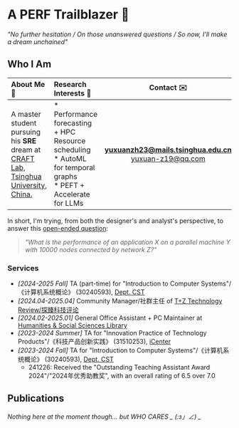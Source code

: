 # A PERF Trailblazer 🌠

_"No further hesitation / On those unanswered questions / So now, I'll make a dream unchained"_ 

## Who I Am

|About Me :beginner:|Research Interests :microscope:|Contact :envelope:|
|:-|:-|:-:|
|A master student pursuing his **SRE** dream at [CRAFT Lab, Tsinghua University, China.](https://craft.cs.tsinghua.edu.cn/) | * Performance  forecasting + HPC Resource scheduling </br> * AutoML for temporal graphs </br> * PEFT + Accelerate for LLMs | **[yuxuanzh23@mails.tsinghua.edu.cn](mailto:yuxuanzh23@mails.tsinghua.edu.cn)** </br> [yuxuan-z19@qq.com](mailto:yuxuan-z19@qq.com) |

In short, I'm trying, from both the designer's and analyst's perspective, to answer this [open-ended question](https://doi.org/10.1145/1837853.1693493):

> _"What is the performance of an application X on a parallel machine Y with 10000 nodes connected by network Z?"_

### Services

- _[2024-2025 Fall]_ TA (part-time) for "Introduction to Computer Systems"/《计算机系统概论》 (30240593), [Dept. CST](https://www.cs.tsinghua.edu.cn/) 
- _[2024.04-2025.04]_ Community Manager/社群主任 of [T+Z Technology Review/探臻科技评论](https://tanzhen.tsinghua.edu.cn/)
- _[2024.02-2025.01]_ General Office Assistant + PC Maintainer at [Humanities & Social Sciences Library](https://lib.tsinghua.edu.cn/hs/)
- _[2023-2024 Summer]_ TA for "Innovation Practice of Technology Products"/《科技产品创新实践》 (31510253), [iCenter](https://www.icenter.tsinghua.edu.cn/)
- _[2023-2024 Fall]_ TA for "Introduction to Computer Systems"/《计算机系统概论》 (30240593), [Dept. CST](https://www.cs.tsinghua.edu.cn/)
  - 241226: Received the "Outstanding Teaching Assistant Award 2024"/"2024年优秀助教奖", with an overall rating of 6.5 over 7.0

## Publications

*Nothing here at the moment though... but WHO CARES _ (:з」∠) _*
